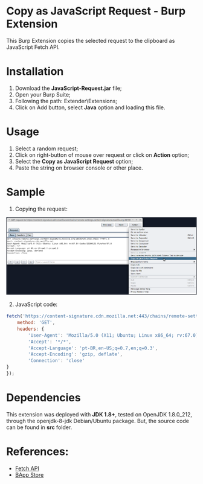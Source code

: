 # Copy as JavaScript Request - Burp Extension

This Burp Extension copies the selected request to the clipboard as JavaScript Fetch API.

# Installation

1. Download the **JavaScript-Request.jar** file;
2. Open your Burp Suite;
3. Following the path: Extender\Extensions;
4. Click on Add button, select **Java** option and loading this file.

# Usage

1. Select a random request;
2. Click on right-button of mouse over request or click on **Action** option;
3. Select the **Copy as JavaScript Request** option;
4. Paste the string on browser console or other place.

# Sample

1. Copying the request:

![Sample](/image/sample.png)

2. JavaScript code:

```javascript
fetch('https://content-signature.cdn.mozilla.net:443/chains/remote-settings.content-signature.mozilla.org-20190729.prod.chain',{
    method: 'GET',
    headers: {
        'User-Agent': 'Mozilla/5.0 (X11; Ubuntu; Linux x86_64; rv:67.0) Gecko/20100101 Firefox/67.0', 
        'Accept': '*/*', 
        'Accept-Language': 'pt-BR,en-US;q=0.7,en;q=0.3', 
        'Accept-Encoding': 'gzip, deflate', 
        'Connection': 'close'    
}
});
```

# Dependencies

This extension was deployed with **JDK 1.8+**, tested on OpenJDK 1.8.0_212, through the openjdk-8-jdk Debian/Ubuntu package. But, the source code can be found in **src** folder.

# References:

* [Fetch API](https://developer.mozilla.org/en-US/docs/Web/API/Fetch_API)
* [BApp Store](https://portswigger.net/bappstore)
